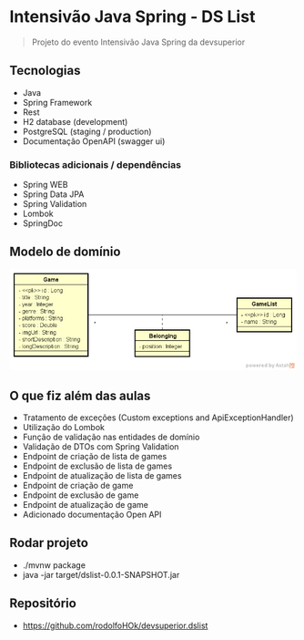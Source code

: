 # Intensivão Java Spring - DS List

> Projeto do evento Intensivão Java Spring da devsuperior

## Tecnologias

- Java
- Spring Framework
- Rest
- H2 database (development)
- PostgreSQL (staging / production)
- Documentação OpenAPI (swagger ui)

### Bibliotecas adicionais / dependências

- Spring WEB
- Spring Data JPA
- Spring Validation
- Lombok
- SpringDoc

## Modelo de domínio

![Model](https://raw.githubusercontent.com/rodolfoHOk/portfolio-img/main/images/dslist-model.png)

## O que fiz além das aulas

- Tratamento de exceções (Custom exceptions and ApiExceptionHandler)
- Utilização do Lombok
- Função de validação nas entidades de domínio
- Validação de DTOs com Spring Validation
- Endpoint de criação de lista de games
- Endpoint de exclusão de lista de games
- Endpoint de atualização de lista de games
- Endpoint de criação de game
- Endpoint de exclusão de game
- Endpoint de atualização de game
- Adicionado documentação Open API

## Rodar projeto

- ./mvnw package
- java -jar target/dslist-0.0.1-SNAPSHOT.jar

## Repositório

- https://github.com/rodolfoHOk/devsuperior.dslist
